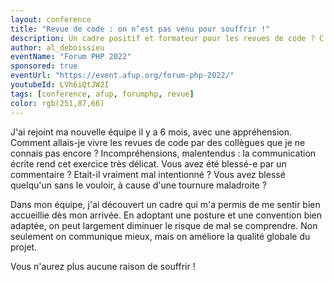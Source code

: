 ```yaml
---
layout: conference
title: "Revue de code : on n’est pas venu pour souffrir !"
description: Un cadre positif et formateur pour les revues de code ? C'est possible !
author: al_deboissieu
eventName: "Forum PHP 2022"
sponsored: true
eventUrl: "https://event.afup.org/forum-php-2022/"
youtubeId: LVh6iQtJW2I
tags: [conference, afup, forumphp, revue]
color: rgb(251,87,66)
---
```


J'ai rejoint ma nouvelle équipe il y a 6 mois, avec une appréhension. Comment allais-je vivre les revues de code par des collègues que je ne connais pas encore ? Incompréhensions, malentendus : la communication écrite rend cet exercice très délicat. Vous avez été blessé-e par un commentaire ? Etait-il vraiment mal intentionné ? Vous avez blessé quelqu'un sans le vouloir, à cause d'une tournure maladroite ?

Dans mon équipe, j'ai découvert un cadre qui m'a permis de me sentir bien accueillie dès mon arrivée. En adoptant une posture et une convention bien adaptée, on peut largement diminuer le risque de mal se comprendre. Non seulement on communique mieux, mais on améliore la qualité globale du projet.

Vous n'aurez plus aucune raison de souffrir !
